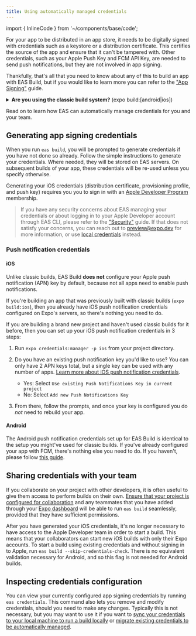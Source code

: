 ```yaml
---
title: Using automatically managed credentials
---
```


import { InlineCode } from '~/components/base/code';

For your app to be distributed in an app store, it needs to be digitally signed with credentials such as a keystore or a distribution certificate. This certifies the source of the app and ensure that it can't be tampered with. Other credentials, such as your Apple Push Key and FCM API Key, are needed to send push notifications, but they are not involved in app signing.

Thankfully, that's all that you need to know about any of this to build an app with EAS Build, but if you would like to learn more you can refer to the ["App Signing"](/classic/app-signing.md) guide.

<details><summary><strong>Are you using the classic build system?</strong> (<InlineCode>expo build:[android|ios]</InlineCode>)</summary> <p>

Learn how to [manage credentials with our classic build service](/classic/app-signing.md).

</p>
</details>

Read on to learn how EAS can automatically manage credentials for you and your team.

## Generating app signing credentials

When you run `eas build`, you will be prompted to generate credentials if you have not done so already. Follow the simple instructions to generate your credentials. Where needed, they will be stored on EAS servers. On subsequent builds of your app, these credentials will be re-used unless you specify otherwise.

Generating your iOS credentials (distribution certificate, provisioning profile, and push key) requires you you to sign in with an [Apple Developer Program](https://developer.apple.com/programs) membership.

> If you have any security concerns about EAS managing your credentials or about logging in to your Apple Developer account through EAS CLI, please refer to the ["Security"](/distribution/security.md) guide. If that does not satisfy your concerns, you can reach out to [preview@expo.dev](mailto:preview@expo.dev) for more information, or use [local credentials](/app-signing/local-credentials.md) instead.

### Push notification credentials

#### iOS

Unlike classic builds, EAS Build **does not** configure your Apple push notification (APN) key by default, because not all apps need to enable push notifications.

If you're building an app that was previously built with classic builds (`expo build:ios`), then you already have iOS push notification credentials configured on Expo's servers, so there's nothing you need to do.

If you are building a brand new project and haven't used classic builds for it before, then you can set up your iOS push notification credentials in 3 steps:

1. Run `expo credentials:manager -p ios` from your project directory.
2. Do you have an existing push notification key you'd like to use? You can only have 2 APN keys total, but a single key can be used with any number of apps. [Learn more about iOS push notification credentials](../distribution/app-signing.md#push-notification-keys).

   - Yes: Select `Use existing Push Notifications Key in current project`
   - No: Select `Add new Push Notifications Key`

3. From there, follow the prompts, and once your key is configured you do _not_ need to rebuild your app.

#### Android

The Android push notification credentials set up for EAS Build is identical to the setup you might've used for classic builds. If you've already configured your app with FCM, there's nothing else you need to do. If you haven't, please follow [this guide](../push-notifications/using-fcm.md).

## Sharing credentials with your team

If you collaborate on your project with other developers, it is often useful to give them access to perform builds on their own. [Ensure that your project is configured for collaboration](/accounts/working-together.md) and any teammates that you have added through your [Expo dashboard](https://expo.dev/) will be able to run `eas build` seamlessly, provided that they have sufficient permissions.

After you have generated your iOS credentials, it's no longer necessary to have access to the Apple Developer team in order to start a build. This means that your collaborators can start new iOS builds with only their Expo accounts. To start a build using existing credentials and without signing in to Apple, run `eas build --skip-credentials-check`. There is no equivalent validation necessary for Android, and so this flag is not needed for Android builds.

## Inspecting credentials configuration

You can view your currently configured app signing credentials by running `eas credentials`. This command also lets you remove and modify credentials, should you need to make any changes. Typically this is not necessary, but you may want to use it if you want to [sync your credentials to your local machine to run a build locally](syncing-credentials.md) or [migrate existing credentials to be automatically managed](existing-credentials.md).

